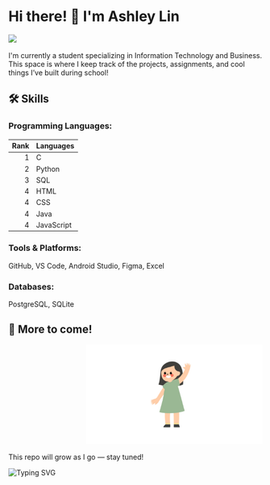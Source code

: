 # Hi there! 👋 I'm Ashley Lin 

<img height="500" src="welcome.gif">

I'm currently a student specializing in Information Technology and Business. This space is where I keep track of the projects, assignments, and cool things I’ve built during school!

## 🛠️ Skills
### Programming Languages:
| Rank | Languages     |
|-----:|---------------|
|     1|      C        |
|     2|    Python     |
|     3|     SQL       |               
|     4|     HTML      |
|     4|     CSS       |
|     4|     Java      |
|     4|   JavaScript  |

### Tools & Platforms:
GitHub, VS Code, Android Studio, Figma, Excel

### Databases:
PostgreSQL, SQLite


## 📌 More to come! 
<p align="right">
  <img width="350" src="image.jpg" alt="Ashley Lin avatar">
</p>

This repo will grow as I go — stay tuned!

![Typing SVG](https://readme-typing-svg.demolab.com?font=Fira+Code&pause=1000&color=F78DA7&width=435&lines=Hi%2C+I'm+Ashley!;IT+%2B+Business+Student.;Learning+%26+Building+projects.)

